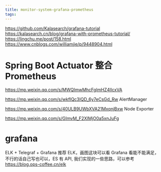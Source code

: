 ```yaml
---
title: monitor-system-grafana-prometheus
tags:
---
```


https://github.com/Kalasearch/grafana-tutorial https://kalasearch.cn/blog/grafana-with-prometheus-tutorial/
https://lingchu.me/post/158.html
https://www.cnblogs.com/williamjie/p/9448904.html

<!-- more -->


# Spring Boot Actuator 整合 Prometheus

https://mp.weixin.qq.com/s/MWQImwMhcFglmHZ4lIcxVA

https://mp.weixin.qq.com/s/wkfIQc3IQD_6y7eCsGd_Rw AlertManager

https://mp.weixin.qq.com/s/40ULB9UWbXVA21MxqnjBxw Node Exporter

https://mp.weixin.qq.com/s/GImvM_F2XlMjO0a5xnJuFg

# grafana

ELK + Telegraf + Grafana
推荐 ELK，画图这块可以看 Grafana 看能不能满足，不行的话自己写也可以，ES 有 API, 我们实现的一些思路，可以参考 https://blog.ops-coffee.cn/elk